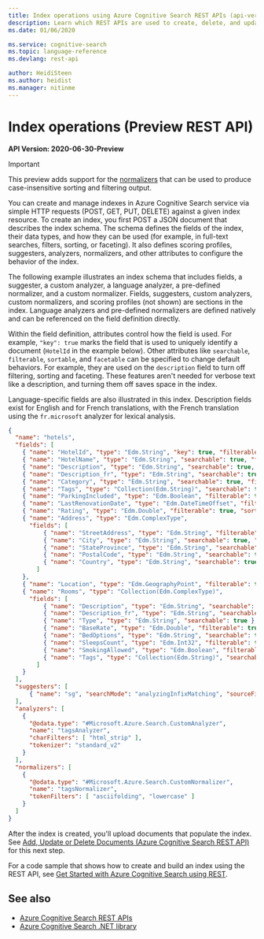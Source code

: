 ```yaml
---
title: Index operations using Azure Cognitive Search REST APIs (api-version=2020-06-30-Preview)
description: Learn which REST APIs are used to create, delete, and update Azure Cognitive Search index definitions.
ms.date: 01/06/2020

ms.service: cognitive-search
ms.topic: language-reference
ms.devlang: rest-api

author: HeidiSteen
ms.author: heidist
ms.manager: nitinme
---
```

# Index operations (Preview REST API)

**API Version: 2020-06-30-Preview**

> [!Important]
> This preview adds support for the [normalizers](https://docs.microsoft.com/azure/search/add-normalizers-to-search-index) that can be used to produce case-insensitive sorting and filtering output.

You can create and manage indexes in Azure Cognitive Search service via simple HTTP requests (POST, GET, PUT, DELETE) against a given index resource. To create an index, you first POST a JSON document that describes the index schema. The schema defines the fields of the index, their data types, and how they can be used (for example, in full-text searches, filters, sorting, or faceting). It also defines scoring profiles, suggesters, analyzers, normalizers, and other attributes to configure the behavior of the index.

The following example illustrates an index schema that includes fields, a suggester, a custom analyzer, a language analyzer, a pre-defined normalizer, and a custom normalizer. Fields, suggesters, custom analyzers, custom normalizers, and scoring profiles (not shown) are sections in the index. Language analyzers and pre-defined normalizers are defined natively and can be referenced on the field definition directly.

Within the field definition, attributes control how the field is used. For example, `"key": true` marks the field that is used to uniquely identify a document (`HotelId` in the example below). Other attributes like `searchable`, `filterable`, `sortable`, and `facetable` can be specified to change default behaviors. For example, they are used on the `description` field to turn off filtering, sorting and faceting. These features aren't needed for verbose text like a description, and turning them off saves space in the index.

Language-specific fields are also illustrated in this index. Description fields exist for English and for French translations, with the French translation using the `fr.microsoft` analyzer for lexical analysis.


```json  
{
  "name": "hotels",  
  "fields": [
    { "name": "HotelId", "type": "Edm.String", "key": true, "filterable": true, "normalizer": "standard" },
    { "name": "HotelName", "type": "Edm.String", "searchable": true, "filterable": false, "sortable": true, "facetable": false },
    { "name": "Description", "type": "Edm.String", "searchable": true, "filterable": false, "sortable": false, "facetable": false, "analyzer": "en.microsoft" },
    { "name": "Description_fr", "type": "Edm.String", "searchable": true, "filterable": false, "sortable": false, "facetable": false, "analyzer": "fr.microsoft" },
    { "name": "Category", "type": "Edm.String", "searchable": true, "filterable": true, "sortable": true, "facetable": true },
    { "name": "Tags", "type": "Collection(Edm.String)", "searchable": true, "filterable": true, "sortable": false, "facetable": true, "analyzer": "tagsAnalyzer", "normalizer": "tagsNormalizer" },
    { "name": "ParkingIncluded", "type": "Edm.Boolean", "filterable": true, "sortable": true, "facetable": true },
    { "name": "LastRenovationDate", "type": "Edm.DateTimeOffset", "filterable": true, "sortable": true, "facetable": true },
    { "name": "Rating", "type": "Edm.Double", "filterable": true, "sortable": true, "facetable": true },
    { "name": "Address", "type": "Edm.ComplexType", 
      "fields": [
          { "name": "StreetAddress", "type": "Edm.String", "filterable": false, "sortable": false, "facetable": false, "searchable": true },
          { "name": "City", "type": "Edm.String", "searchable": true, "filterable": true, "sortable": true, "facetable": true },
          { "name": "StateProvince", "type": "Edm.String", "searchable": true, "filterable": true, "sortable": true, "facetable": true },
          { "name": "PostalCode", "type": "Edm.String", "searchable": true, "filterable": true, "sortable": true, "facetable": true },
          { "name": "Country", "type": "Edm.String", "searchable": true, "filterable": true, "sortable": true, "facetable": true, "normalizer": "uppercase" }
        ]
    },
    { "name": "Location", "type": "Edm.GeographyPoint", "filterable": true, "sortable": true },
    { "name": "Rooms", "type": "Collection(Edm.ComplexType)", 
      "fields": [
          { "name": "Description", "type": "Edm.String", "searchable": true, "filterable": false, "sortable": false, "facetable": false, "analyzer": "en.lucene" },
          { "name": "Description_fr", "type": "Edm.String", "searchable": true, "filterable": false, "sortable": false, "facetable": false, "analyzer": "fr.lucene" },
          { "name": "Type", "type": "Edm.String", "searchable": true },
          { "name": "BaseRate", "type": "Edm.Double", "filterable": true, "facetable": true },
          { "name": "BedOptions", "type": "Edm.String", "searchable": true },
          { "name": "SleepsCount", "type": "Edm.Int32", "filterable": true, "facetable": true },
          { "name": "SmokingAllowed", "type": "Edm.Boolean", "filterable": true, "facetable": true },
          { "name": "Tags", "type": "Collection(Edm.String)", "searchable": true, "filterable": true, "facetable": true, "analyzer": "tagsAnalyzer", "normalizer": "tagsNormalizer" }
        ]
    }
  ],
  "suggesters": [
      { "name": "sg", "searchMode": "analyzingInfixMatching", "sourceFields": ["HotelName"] }
  ],
  "analyzers": [
    {
      "@odata.type": "#Microsoft.Azure.Search.CustomAnalyzer",    
      "name": "tagsAnalyzer",
      "charFilters": [ "html_strip" ],    
      "tokenizer": "standard_v2"    
    }
  ],
  "normalizers": [
    {
      "@odata.type": "#Microsoft.Azure.Search.CustomNormalizer",
      "name": "tagsNormalizer",
      "tokenFilters": [ "asciifolding", "lowercase" ]
    }
  ]
}  
```  

 After the index is created, you'll upload documents that populate the index. See [Add, Update or Delete Documents &#40;Azure Cognitive Search REST API&#41;](addupdate-or-delete-documents.md) for this next step.  

 For a code sample that shows how to create and build an index using the REST API, see [Get Started with Azure Cognitive Search using REST](https://github.com/Azure-Samples/search-rest-api-getting-started).  

## See also  

+ [Azure Cognitive Search REST APIs](index.md)
+ [Azure Cognitive Search .NET library](https://docs.microsoft.com/dotnet/api/overview/azure/search?view=azure-dotnet)